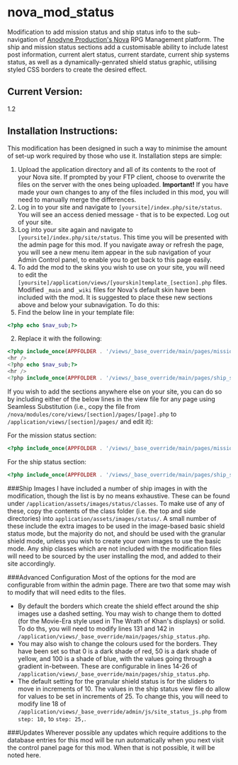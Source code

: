 # nova_mod_status
Modification to add mission status and ship status info to the sub-navigation of [Anodyne Production's Nova](http://www.anodyne-productions.com) RPG Management platform. The ship and mission status sections add a customisable ability to include latest post information, current alert status, current stardate, current ship systems status, as well as a dynamically-genrated shield status graphic, utilising styled CSS borders to create the desired effect.

## Current Version:
1.2

## Installation Instructions:
This modification has been designed in such a way to minimise the amount of set-up work required by those who use it. Installation steps are simple:

1. Upload the application directory and all of its contents to the root of your Nova site. If prompted by your FTP client, choose to overwrite the files on the server with the ones being uploaded.
  **Important!** If you have made your own changes to any of the files included in this mod, you will need to manually merge the differences.  
2. Log in to your site and navigate to `[yoursite]/index.php/site/status`. You will see an access denied message - that is to be expected. Log out of your site.
3. Log into your site again and navigate to `[yoursite]/index.php/site/status`. This time you will be presented with the admin page for this mod. If you navigate away or refresh the page, you will see a new menu item appear in the sub navigation of your Admin Control panel, to enable you to get back to this page easily.
4. To add the mod to the skins you wish to use on your site, you will need to edit the `[yoursite]/application/views/[yourskin]template_[section].php` files. Modified `_main` and `_wiki` files for Nova's default skin have been included with the mod. It is suggested to place these new sections above and below your subnavigation. To do this:
  1. Find the below line in your template file:  
  ```php
<?php echo $nav_sub;?>
  ```
  2. Replace it with the following:  
  ```php
<?php include_once(APPFOLDER . '/views/_base_override/main/pages/mission_status.php'); ?>  
<hr />  
<?php echo $nav_sub;?>  
<hr />  
<?php include_once(APPFOLDER . '/views/_base_override/main/pages/ship_status.php'); ?>
  ```

  If you wish to add the sections anywhere else on your site, you can do so by including either of the below lines in the view file for any page using Seamless Substitution (i.e., copy the file from `/nova/modules/core/views/[section]/pages/[page].php` to `/application/views/[section]/pages/` and edit it):

  For the mission status section:  
  ```php
<?php include_once(APPFOLDER . '/views/_base_override/main/pages/mission_status.php'); ?>
  ```
  For the ship status section:  
  ```php
<?php include_once(APPFOLDER . '/views/_base_override/main/pages/ship_status.php'); ?>
  ```

###Ship Images
I have included a number of ship images in with the modification, though the list is by no means exhaustive. These can be found under `/application/assets/images/status/classes`. To make use of any of these, copy the contents of the class folder (i.e. the top and side directories) into `application/assets/images/status/`. A small number of these include the extra images to be used in the image-based basic shield status mode, but the majority do not, and should be used with the granular shield mode, unless you wish to create your own images to use the basic mode. Any ship classes which are not included with the modification files will need to be sourced by the user installing the mod, and added to their site accordingly.

###Advanced Configuration
Most of the options for the mod are configurable from within the admin page. There are two that some may wish to modify that will need edits to the files.
* By default the borders which create the shield effect around the ship images use a dashed setting. You may wish to change them to dotted (for the Movie-Era style used in The Wrath of Khan's displays) or solid. To do ths, you will need to modify lines 131 and 142 in `/application/views/_base_override/main/pages/ship_status.php`.
* You may also wish to change the colours used for the borders. They have been set so that 0 is a dark shade of red, 50 is a dark shade of yellow, and 100 is a shade of blue, with the values going through a gradient in-between. These are configurable in lines 14-26 of `/application/views/_base_override/main/pages/ship_status.php`.
* The default setting for the granular shield status is for the sliders to move in increments of 10. The values in the ship status view file do allow for values to be set in increments of 25. To change this, you will need to modify line 18 of `/application/views/_base_override/admin/js/site_status_js.php` from `step: 10,` to `step: 25,`.

###Updates
Wherever possible any updates which require additions to the database entries for this mod will be run automatically when you next visit the control panel page for this mod. When that is not possible, it will be noted here.
